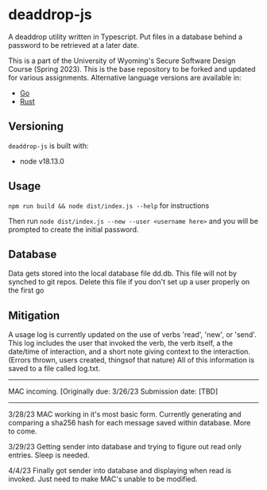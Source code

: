 #  deaddrop-js

A deaddrop utility written in Typescript. Put files in a database behind a password to be retrieved at a later date.

This is a part of the University of Wyoming's Secure Software Design Course (Spring 2023). This is the base repository to be forked and updated for various assignments. Alternative language versions are available in:
- [Go](https://github.com/andey-robins/deaddrop-go)
- [Rust](https://github.com/andey-robins/deaddrop-rs)

## Versioning

`deaddrop-js` is built with:
- node v18.13.0

## Usage

`npm run build && node dist/index.js --help` for instructions

Then run `node dist/index.js --new --user <username here>` and you will be prompted to create the initial password.

## Database

Data gets stored into the local database file dd.db. This file will not by synched to git repos. Delete this file if you don't set up a user properly on the first go

## Mitigation 

A usage log is currently updated on the use of verbs 'read', 'new', or 'send'. This log includes the user that invoked the verb, the verb itself, a the date/time of
interaction, and a short note giving context to the interaction. (Errors thrown, users created, thingsof that nature) All of this information is saved to a file called
log.txt.

*************************************************************************************************************************************************************************
MAC incoming. [Originally due: 3/26/23 Submission date: [TBD]
*************************************************************************************************************************************************************************
3/28/23
MAC working in it's most basic form. Currently generating and comparing a sha256 hash for each message saved within database. More to come.

3/29/23
Getting sender into database and trying to figure out read only entries. Sleep is needed.

4/4/23
Finally got sender into database and displaying when read is invoked. Just need to make MAC's unable to be modified.

